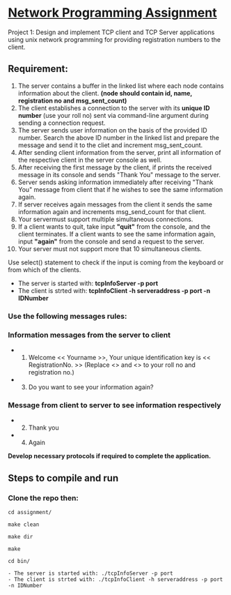 # [Network Programming Assignment](https://github.com/mukezhz/NetworkProgramming/tree/main/assignment)

Project 1: Design and implement TCP client and TCP Server applications using unix network programming for providing registration numbers to the client.

## Requirement:
1. The server contains a buffer in the linked list where each node contains information about the client. **(node should contain id, name, registration no and msg_sent_count)**
2. The client establishes a connection to the server with its **unique ID number** (use your roll no) sent via command-line argument during sending a connection request.
3. The server sends user information on the basis of the provided ID number. Search the above ID number in the linked list and prepare the message and send it to the cliet and increment msg_sent_count.
4. After sending client information from the server, print all information of the respective client in the server console as well.
5. After receiving the first message by the client, if prints the received message in its console and sends "Thank You" message to the server.
6. Server sends asking information immediately after receiving "Thank You" message from client that if he wishes to see the same information again.
7. If server receives again messages from the client it sends the same information again and increments msg_send_count for that client.
8. Your servermust support multiple simultaneous connections.
9. If a client wants to quit, take input **"quit"** from the console, and the client terminates. If a client wants to see the same information again, input **"again"** from the console and send a request to the server.
10. Your server must not support more that 10 simultaneous clients.

Use select() statement to check if the input is coming from the keyboard or from which of the clients.

- The server is started with: **tcpInfoServer -p port**
- The client is strted with: **tcpInfoClient -h serveraddress -p port -n IDNumber**

### Use the following messages rules:
### Information messages from the server to client

- 1. Welcome << Yourname >>, Your unique identification key is << RegistrationNo. >> (Replace <<Yourname>> and <<Registration>> to your roll no and registration no.)
- 3. Do you want to see your information again?

### Message from client to server to see information respectively

- 2. Thank you
- 4. Again
  
**Develop necessary protocols if required to complete the application.**
  
## Steps to compile and run

### Clone the repo then:

```
cd assignment/
  
make clean

make dir

make

cd bin/

- The server is started with: ./tcpInfoServer -p port
- The client is strted with: ./tcpInfoClient -h serveraddress -p port -n IDNumber
```
